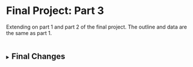 # Final Project: Part 3

<p>Extending on part 1 and part 2 of the final project. The outline and data are the same as part 1.</p>
<details>
<summary><h2 style="display:inline-block">Final Changes</h2></summary>
<br>
  <p> 
    <br><b>Talk about who you identified as the audience for your final data story.</b><br>
    Since the test subject and the audience of my topic are students enrolled in graduate studies, my call to action is directed towards graduate students for graduate students. 
    
    <br><b>Include any other information you've used that helped you narrow the focus (e.g. insights from your interviews, personas, etc.)</b><br>
    I initially had the approach of addressing everyone in the room for my call to action, although after my user research I thought of narrowing doen my target audience to just graduate students as the people I survey were more interested in what they could do to help mitigate if not the issue as a whole, but at least the stigma around mental illnesses in students. 
    
    <br><b>Note any specific adjustments you made to your final project to make it work for your audience.</b><br>
    I removed the section where I showed the demographics of the graduate students, for eg. how many percent of the students were international?, for the purposes of making the recommendations more as an umbrella solution which would be applicable to all graduate students as a community.
    
    <br><b>Talk about the design decisions you had to make along the way, and reflect on anything in particular that stands out to you that you learned working through the process.</b><br>
    While building my storyboard, I came to know less is more. When it comes to colors I have limited them to few. When it coems to backgrounds, I have chose to stick with white, black and beige. And for visualizations I chose to go with a medium yellow color and keeping it constant for all the visualizations except for red and green when appropriate sentiment annotations are necessary.
    
    <br><b>Include any other information that helps round out your data story. </b><br>
    After many iterations to my storyboard, my final draft consists of the following flow/outline:
    
    <ul>
  <li>Introducing fellow students to the topic</li>
  <li>Causes of mental illnesses in students</li>
  <li>Why are students exhuasted?</li>
  <li>Students' level satisfaction with life</li>
  <li>Stats about call for help by students</li>
  <li>Recommendations</li>
      
</ul>
    
  </p>
</details>
